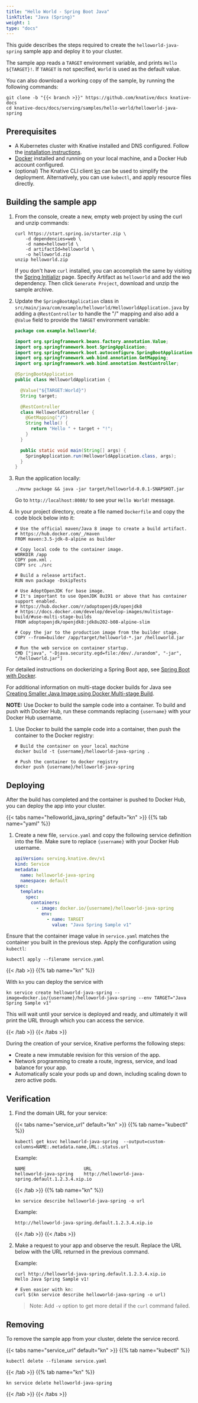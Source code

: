 ```yaml
---
title: "Hello World - Spring Boot Java"
linkTitle: "Java (Spring)"
weight: 1
type: "docs"
---
```


This guide describes the steps required to create the `helloworld-java-spring` sample app and deploy it to your cluster.

The sample app reads a `TARGET` environment variable, and prints `Hello ${TARGET}!`. If `TARGET` is not specified, `World` is used as the default value.

You can also download a working copy of the sample, by running the following commands:

```shell
git clone -b "{{< branch >}}" https://github.com/knative/docs knative-docs
cd knative-docs/docs/serving/samples/hello-world/helloworld-java-spring
```

## Prerequisites

- A Kubernetes cluster with Knative installed and DNS configured. Follow the
  [installation instructions](../../../../install/README.md).
- [Docker](https://www.docker.com) installed and running on your local machine,
  and a Docker Hub account configured.
- (optional) The Knative CLI client [kn](https://github.com/knative/client/releases) can be used to simplify the deployment. Alternatively, you can use `kubectl`, and apply resource files directly.

## Building the sample app

1. From the console, create a new, empty web project by using the curl and unzip
   commands:

   ```shell
   curl https://start.spring.io/starter.zip \
       -d dependencies=web \
       -d name=helloworld \
       -d artifactId=helloworld \
       -o helloworld.zip
   unzip helloworld.zip
   ```

   If you don't have `curl` installed, you can accomplish the same by visiting the
   [Spring Initializr](https://start.spring.io/) page. Specify Artifact as
   `helloworld` and add the `Web` dependency. Then click `Generate Project`,
   download and unzip the sample archive.

1. Update the `SpringBootApplication` class in
   `src/main/java/com/example/helloworld/HelloworldApplication.java` by adding a
   `@RestController` to handle the "/" mapping and also add a `@Value` field to
   provide the `TARGET` environment variable:

   ```java
   package com.example.helloworld;

   import org.springframework.beans.factory.annotation.Value;
   import org.springframework.boot.SpringApplication;
   import org.springframework.boot.autoconfigure.SpringBootApplication;
   import org.springframework.web.bind.annotation.GetMapping;
   import org.springframework.web.bind.annotation.RestController;

   @SpringBootApplication
   public class HelloworldApplication {

     @Value("${TARGET:World}")
     String target;

     @RestController
     class HelloworldController {
       @GetMapping("/")
       String hello() {
         return "Hello " + target + "!";
       }
     }

     public static void main(String[] args) {
       SpringApplication.run(HelloworldApplication.class, args);
     }
   }
   ```

1. Run the application locally:

   ```shell
   ./mvnw package && java -jar target/helloworld-0.0.1-SNAPSHOT.jar
   ```

   Go to `http://localhost:8080/` to see your `Hello World!` message.

1. In your project directory, create a file named `Dockerfile` and copy the code block below into it:

   ```docker
   # Use the official maven/Java 8 image to create a build artifact.
   # https://hub.docker.com/_/maven
   FROM maven:3.5-jdk-8-alpine as builder

   # Copy local code to the container image.
   WORKDIR /app
   COPY pom.xml .
   COPY src ./src

   # Build a release artifact.
   RUN mvn package -DskipTests

   # Use AdoptOpenJDK for base image.
   # It's important to use OpenJDK 8u191 or above that has container support enabled.
   # https://hub.docker.com/r/adoptopenjdk/openjdk8
   # https://docs.docker.com/develop/develop-images/multistage-build/#use-multi-stage-builds
   FROM adoptopenjdk/openjdk8:jdk8u202-b08-alpine-slim

   # Copy the jar to the production image from the builder stage.
   COPY --from=builder /app/target/helloworld-*.jar /helloworld.jar

   # Run the web service on container startup.
   CMD ["java", "-Djava.security.egd=file:/dev/./urandom", "-jar", "/helloworld.jar"]
   ```
For detailed instructions on dockerizing a Spring Boot app, see [Spring Boot with Docker](https://spring.io/guides/gs/spring-boot-docker/).

For additional information on multi-stage docker builds for Java see [Creating Smaller Java Image using Docker Multi-stage Build](http://blog.arungupta.me/smaller-java-image-docker-multi-stage-build/).

**NOTE:** Use Docker to build the sample code into a container. To build and push with Docker Hub, run these commands replacing `{username}` with your Docker Hub username.

1. Use Docker to build the sample code into a container, then push the container to the Docker registry:

   ```shell
   # Build the container on your local machine
   docker build -t {username}/helloworld-java-spring .

   # Push the container to docker registry
   docker push {username}/helloworld-java-spring
   ```
## Deploying

After the build has completed and the container is pushed to Docker Hub, you can deploy the app into your cluster.

   {{< tabs name="helloworld_java_spring" default="kn" >}}
   {{% tab name="yaml" %}}

   1. Create a new file, `service.yaml` and copy the following service definition
      into the file. Make sure to replace `{username}` with your Docker Hub
      username.

      ```yaml
      apiVersion: serving.knative.dev/v1
      kind: Service
      metadata:
        name: helloworld-java-spring
        namespace: default
      spec:
        template:
          spec:
            containers:
              - image: docker.io/{username}/helloworld-java-spring
                env:
                  - name: TARGET
                    value: "Java Spring Sample v1"
      ```

   Ensure that the container image value
   in `service.yaml` matches the container you built in the previous step. Apply
   the configuration using `kubectl`:

   ```shell
   kubectl apply --filename service.yaml
   ```

   {{< /tab >}}
   {{% tab name="kn" %}}

   With `kn` you can deploy the service with

   ```shell
   kn service create helloworld-java-spring --image=docker.io/{username}/helloworld-java-spring --env TARGET="Java Spring Sample v1"
   ```

   This will wait until your service is deployed and ready, and ultimately it will print the URL through which you can access the service.

   {{< /tab >}}
   {{< /tabs >}}

   During the creation of your service, Knative performs the following steps:

   - Create a new immutable revision for this version of the app.
   - Network programming to create a route, ingress, service, and load balance
     for your app.
   - Automatically scale your pods up and down, including scaling down to zero active pods.

## Verification

1. Find the domain URL for your service:

   {{< tabs name="service_url" default="kn" >}}
   {{% tab name="kubectl" %}}
   ```shell
   kubectl get ksvc helloworld-java-spring  --output=custom-columns=NAME:.metadata.name,URL:.status.url
   ```

   Example:

   ```shell
   NAME                      URL
   helloworld-java-spring    http://helloworld-java-spring.default.1.2.3.4.xip.io
   ```

   {{< /tab >}}
   {{% tab name="kn" %}}

   ```shell
   kn service describe helloworld-java-spring -o url
   ```

   Example:

   ```shell
   http://helloworld-java-spring.default.1.2.3.4.xip.io
   ```
   {{< /tab >}}
   {{< /tabs >}}

1. Make a request to your app and observe the result. Replace
   the URL below with the URL returned in the previous command.

   Example:

   ```shell
   curl http://helloworld-java-spring.default.1.2.3.4.xip.io
   Hello Java Spring Sample v1!

   # Even easier with kn:
   curl $(kn service describe helloworld-java-spring -o url)
   ```

   > Note: Add `-v` option to get more detail if the `curl` command failed.

## Removing

To remove the sample app from your cluster, delete the service record.

{{< tabs name="service_url" default="kn" >}}
{{% tab name="kubectl" %}}
```shell
kubectl delete --filename service.yaml
```
{{< /tab >}}
{{% tab name="kn" %}}
```shell
kn service delete helloworld-java-spring
```
{{< /tab >}}
{{< /tabs >}}

